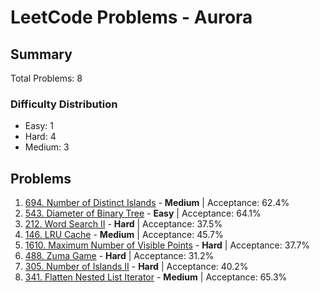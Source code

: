 # LeetCode Problems - Aurora

## Summary
Total Problems: 8

### Difficulty Distribution

- Easy: 1
- Hard: 4
- Medium: 3

## Problems

1. [694. Number of Distinct Islands](https://leetcode.com/problems/number-of-distinct-islands/) - **Medium** | Acceptance: 62.4%
2. [543. Diameter of Binary Tree](https://leetcode.com/problems/diameter-of-binary-tree/) - **Easy** | Acceptance: 64.1%
3. [212. Word Search II](https://leetcode.com/problems/word-search-ii/) - **Hard** | Acceptance: 37.5%
4. [146. LRU Cache](https://leetcode.com/problems/lru-cache/) - **Medium** | Acceptance: 45.7%
5. [1610. Maximum Number of Visible Points](https://leetcode.com/problems/maximum-number-of-visible-points/) - **Hard** | Acceptance: 37.7%
6. [488. Zuma Game](https://leetcode.com/problems/zuma-game/) - **Hard** | Acceptance: 31.2%
7. [305. Number of Islands II](https://leetcode.com/problems/number-of-islands-ii/) - **Hard** | Acceptance: 40.2%
8. [341. Flatten Nested List Iterator](https://leetcode.com/problems/flatten-nested-list-iterator/) - **Medium** | Acceptance: 65.3%